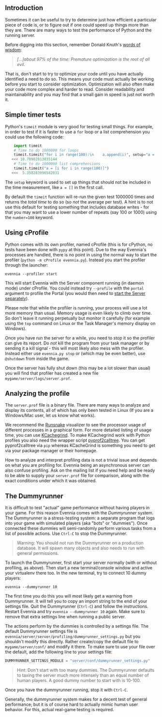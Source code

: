 
## Introduction

Sometimes it can be useful to try to determine just how efficient a particular piece of code is, or
to figure out if one could speed up things more than they are. There are many ways to test the
performance of Python and the running server.

Before digging into this section, remember Donald Knuth's [words of wisdom](https://en.wikipedia.org/wiki/Program_optimization#When_to_optimize):

> *[...]about 97% of the time: Premature optimization is the root of all evil*.

That is, don't start to try to optimize your code until you have actually identified a need to do
so. This means your code must actually be working before you start to consider optimization.
Optimization will also often make your code more complex and harder to read. Consider readability
and maintainability and you may find that a small gain in speed is just not worth it.

## Simple timer tests

Python's `timeit` module is very good for testing small things. For example, in order to test if it is faster to use a `for` loop or a list comprehension you could use the following code:

```python
    import timeit
    # Time to do 1000000 for loops
    timeit.timeit("for i in range(100):\n    a.append(i)", setup="a = []")
   <<< 10.70982813835144
    # Time to do 1000000 list comprehensions
    timeit.timeit("a = [i for i in range(100)]")
   <<<  5.358283996582031
```

The `setup` keyword is used to set up things that should not be included in the time measurement, like `a = []` in the first call.

By default the `timeit` function will re-run the given test 1000000 times and returns the *total time* to do so (so *not* the average per test). A hint is to not use this default for testing something that includes database writes - for that you may want to use a lower number of repeats (say 100 or 1000) using the `number=100` keyword.

## Using cProfile

Python comes with its own profiler, named cProfile (this is for cPython, no tests have been done with `pypy` at this point). Due to the way Evennia's processes are handled, there is no point in using the normal way to start the profiler (`python -m cProfile evennia.py`). Instead you start the profiler through the launcher:

    evennia --profiler start

This will start Evennia with the Server component running (in daemon mode) under cProfile. You could instead try `--profile` with the `portal` argument to profile the Portal (you would then need to [start the Server separately](Start-Stop-Reload)).

Please note that while the profiler is running, your process will use a lot more memory than usual. Memory usage is even likely to climb over time. So don't leave it running perpetually but monitor it carefully (for example using the `top` command on Linux or the Task Manager's memory display on Windows).

Once you have run the server for a while, you need to stop it so the profiler can give its report. Do *not* kill the program from your task manager or by sending it a kill signal - this will most likely also mess with the profiler. Instead either use `evennia.py stop` or (which may be even better), use `@shutdown` from inside the game.

Once the server has fully shut down (this may be a lot slower than usual) you will find that profiler has created a new file `mygame/server/logs/server.prof`.

## Analyzing the profile

The `server.prof` file is a binary file. There are many ways to analyze and display its contents, all of which has only been tested in Linux (If you are a Windows/Mac user, let us know what works).

We recommend the
[Runsnake](http://www.vrplumber.com/programming/runsnakerun/) visualizer to see the processor usage of different processes in a graphical form. For more detailed listing of usage time, you can use [KCachegrind](http://kcachegrind.sourceforge.net/html/Home.html). To make KCachegrind work with Python profiles you also need the wrapper script [pyprof2calltree](https://pypi.python.org/pypi/pyprof2calltree/). You can get pyprof2calltree via `pip` whereas KCacheGrind is something you need to get via your package manager or their homepage.

How to analyze and interpret profiling data is not a trivial issue and depends on what you are profiling for. Evennia being an asynchronous server can also confuse profiling. Ask on the mailing list if you need help and be ready to be able to supply your `server.prof` file for comparison, along with the exact conditions under which it was obtained.

## The Dummyrunner

It is difficult to test "actual" game performance without having players in your game. For this reason Evennia comes with the *Dummyrunner* system. The Dummyrunner is a stress-testing system: a separate program that logs into your game with simulated players (aka "bots" or "dummies"). Once connected these dummies will semi-randomly perform various tasks from a list of possible actions. Use `Ctrl-C` to stop the Dummyrunner.

> Warning: You should not run the Dummyrunner on a production database. It will spawn many objects and also needs to run with general permissions.

To launch the Dummyrunner, first start your server normally (with or without profiling, as above). Then start a new terminal/console window and active your virtualenv there too. In the new terminal, try to connect 10 dummy players:

    evennia --dummyrunner 10

The first time you do this you will most likely get a warning from Dummyrunner. It will tell you to copy an import string to the end of your settings file. Quit the Dummyrunner (`Ctrl-C`) and follow the instructions. Restart Evennia and try `evennia --dummyrunner 10` again. Make sure to remove that extra settings line when running a public server.

The actions perform by the dummies is controlled by a settings file. The default Dummyrunner settings file is `evennia/server/server/profiling/dummyrunner_settings.py` but you shouldn't modify this directly. Rather create/copy the default file to `mygame/server/conf/` and modify it there. To make sure to use your file over the default, add the following line to your settings file:

```python
DUMMYRUNNER_SETTINGS_MODULE = "server/conf/dummyrunner_settings.py"
```

> Hint: Don't start with too many dummies. The Dummyrunner defaults to taxing the server much more intensely than an equal number of human players. A good dummy number to start with is 10-100.

Once you have the dummyrunner running, stop it with `Ctrl-C`.

Generally, the dummyrunner system makes for a decent test of general performance; but it is of
course hard to actually mimic human user behavior. For this, actual real-game testing is required.
